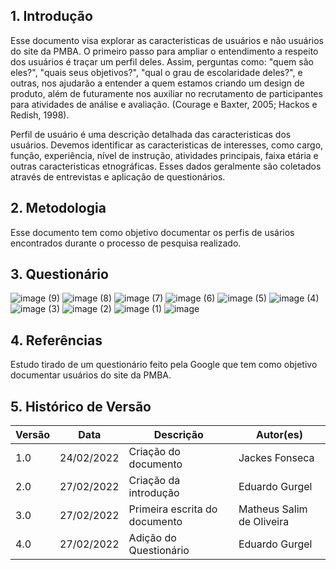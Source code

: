## 1. Introdução

Esse documento visa explorar as caracteristicas de usuários e não usuários do site da PMBA. O primeiro passo para ampliar o entendimento a respeito dos usuários é traçar um perfil deles. Assim, perguntas como: "quem são eles?", "quais seus objetivos?", "qual o grau de escolaridade deles?", e outras, nos ajudarão a entender a quem estamos criando um design de produto, além de futuramente nos auxiliar no recrutamento de participantes para atividades de análise e avaliação. (Courage e Baxter, 2005; Hackos e Redish, 1998).

Perfil de usuário é uma descrição detalhada das caracteristicas dos usuários. Devemos identificar as caracteristicas de interesses, como cargo, função, experiência, nível de instrução, atividades principais, faixa etária e outras caracteristicas etnográficas. Esses dados geralmente são coletados através de entrevistas e aplicação de questionários.

## 2. Metodologia

Esse documento tem como objetivo documentar os perfis de usários encontrados durante o processo de pesquisa realizado.

## 3. Questionário

![image (9)](https://user-images.githubusercontent.com/51385738/155900836-ba56b4ea-7c4f-4372-badd-4ae0fe59103a.png)
![image (8)](https://user-images.githubusercontent.com/51385738/155900832-8a061851-ecde-48e2-b9f4-1347f897dee4.png)
![image (7)](https://user-images.githubusercontent.com/51385738/155900823-e58cf19b-2a88-4304-86a7-f930e5135ea9.png)
![image (6)](https://user-images.githubusercontent.com/51385738/155900815-af981b45-2ad1-4a9e-82e1-5d87eac51d70.png)
![image (5)](https://user-images.githubusercontent.com/51385738/155900813-9ea27528-7339-44eb-b0ce-9b0c0373f74a.png)
![image (4)](https://user-images.githubusercontent.com/51385738/155900805-b74a7159-f533-4180-938c-c1269a6b0395.png)
![image (3)](https://user-images.githubusercontent.com/51385738/155900799-d3ca0210-0a40-409c-b7eb-cb5c52044782.png)
![image (2)](https://user-images.githubusercontent.com/51385738/155900796-28419e38-4eac-47d1-9125-b182d3bf145b.png)
![image (1)](https://user-images.githubusercontent.com/51385738/155900792-bcdbb8d9-05c3-4e62-b98a-9ddad695d920.png)
![image](https://user-images.githubusercontent.com/51385738/155900781-049652d0-e5d0-402c-b77c-5d648e868953.png)

## 4. Referências

Estudo tirado de um questionário feito pela Google que tem como objetivo documentar usuários do site da PMBA.

## 5. Histórico de Versão

| Versão | Data       | Descrição                     | Autor(es)                 |
| ------ | ---------- | ----------------------------- | ------------------------- |
| 1.0    | 24/02/2022 | Criação do documento          | Jackes Fonseca            |
| 2.0    | 27/02/2022 | Criação da introdução         | Eduardo Gurgel            |
| 3.0    | 27/02/2022 | Primeira escrita do documento | Matheus Salim de Oliveira |
| 4.0    | 27/02/2022 | Adição do Questionário        | Eduardo Gurgel            |

